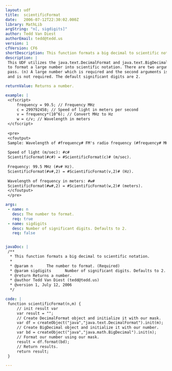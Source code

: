 ```yaml
---
layout: udf
title:  scientificFormat
date:   2006-07-12T22:30:02.000Z
library: MathLib
argString: "n[, sigdigits]"
author: Tedd Van Diest
authorEmail: tedd@tedd.us
version: 1
cfVersion: CF6
shortDescription: This function formats a big decimal to scientific notation.
description: |
 This UDF utilizes the java.text.DecimalFormat and java.text.BigDecimal Java classes
 to format a large number into scientific notation. There are two arguments that you can
 pass. (n) A large number which is required and the second arguments is significant digits
 and is not required. The default significant digits are 2.

returnValue: Returns a number.

example: |
 <cfscript>
     frequency = 99.5; // Frequency MHz
     c = 299792458; // Speed of light in meters per second
     v = frequency*(10^6); // Convert MHz to Hz
     w = c/v; // Wavelength in meters
 </cfscript>
 
 <pre>
 <cfoutput>
 Sample: Wavelength of #frequency# FM's radio frequency (#frequency# MHz).
 
 Speed of light (m/sec): #c#
 ScientificFormat(#c#) = #ScientificFormat(c)# (m/sec).
 
 Frequency: 99.5 MHz (#v# Hz).
 ScientificFormat(#v#,2) = #ScientificFormat(v,2)# (Hz).
 
 Wavelength of frequency in meters: #w#
 ScientificFormat(#w#,2) = #ScientificFormat(w,2)# (meters).
 </cfoutput>
 </pre>

args:
 - name: n
   desc: The number to format.
   req: true
 - name: sigdigits
   desc: Number of significant digits. Defaults to 2.
   req: false


javaDoc: |
 /**
  * This function formats a big decimal to scientific notation.
  * 
  * @param n      The number to format. (Required)
  * @param sigdigits      Number of significant digits. Defaults to 2. (Optional)
  * @return Returns a number. 
  * @author Tedd Van Diest (tedd@tedd.us) 
  * @version 1, July 12, 2006 
  */

code: |
 function scientificFormat(n,m) {
     // init result var
     var result = "";
     // Create DecimalFormat object and initialize it with our mask.
     var df = createObject("java","java.text.DecimalFormat").init(m);
     // Create BigDecimal object and initialize it with our number.
     var bd = createObject("java","java.math.BigDecimal").init(n);
     // Format our number using our mask.
     result = df.format(bd);
     // Return results.
     return result;
 }

---
```


